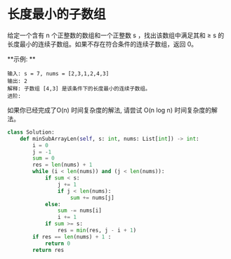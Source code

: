 # 长度最小的子数组
给定一个含有 n 个正整数的数组和一个正整数 s ，找出该数组中满足其和 ≥ s 的长度最小的连续子数组。如果不存在符合条件的连续子数组，返回 0。

**示例: **
```
输入: s = 7, nums = [2,3,1,2,4,3]
输出: 2
解释: 子数组 [4,3] 是该条件下的长度最小的连续子数组。
进阶:
```
如果你已经完成了O(n) 时间复杂度的解法, 请尝试 O(n log n) 时间复杂度的解法。
```python
class Solution:
    def minSubArrayLen(self, s: int, nums: List[int]) -> int:
        i = 0
        j = -1
        sum = 0
        res = len(nums) + 1
        while (i < len(nums)) and (j < len(nums)):
            if sum < s:
                j += 1
                if j < len(nums):
                    sum += nums[j]
            else:
                sum -= nums[i] 
                i += 1
            if sum >= s:
                res = min(res, j - i + 1)
        if res == len(nums) + 1 :
            return 0
        return res
```

